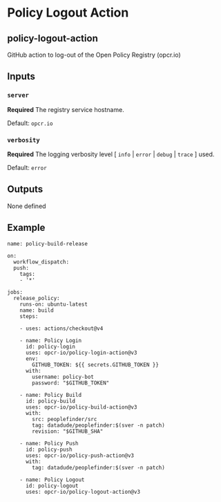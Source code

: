 # Policy Logout Action

## policy-logout-action

GitHub action to log-out of the Open Policy Registry (opcr.io)


## Inputs

### `server`

**Required** The registry service hostname.

Default: `opcr.io`

### `verbosity`

**Required** The logging verbosity level [ `info` | `error` | `debug` | `trace` ] used.

Default: `error`


## Outputs

None defined


## Example

```
name: policy-build-release

on:
  workflow_dispatch:
  push:
    tags:
    - '*'

jobs:
  release_policy:
    runs-on: ubuntu-latest
    name: build
    steps:

    - uses: actions/checkout@v4

    - name: Policy Login
      id: policy-login
      uses: opcr-io/policy-login-action@v3
      env:
        GITHUB_TOKEN: ${{ secrets.GITHUB_TOKEN }}
      with:
        username: policy-bot
        password: "$GITHUB_TOKEN"

    - name: Policy Build
      id: policy-build
      uses: opcr-io/policy-build-action@v3
      with:
        src: peoplefinder/src
        tag: datadude/peoplefinder:$(sver -n patch)
        revision: "$GITHUB_SHA"

    - name: Policy Push
      id: policy-push
      uses: opcr-io/policy-push-action@v3
      with:
        tag: datadude/peoplefinder:$(sver -n patch)

    - name: Policy Logout
      id: policy-logout
      uses: opcr-io/policy-logout-action@v3

```
